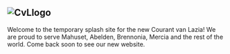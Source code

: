 ## ![CvLlogo](https://images2.imgbox.com/93/57/6Q5o6mUw_o.png)

Welcome to the temporary splash site for the new Courant van Lazia! We are proud to serve Mahuset, Abelden, Brennonia, Mercia and the rest of the world. Come back soon to see our new website.

